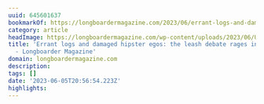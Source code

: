 ```yaml
---
uuid: 645601637
bookmarkOf: https://longboardermagazine.com/2023/06/errant-logs-and-damaged-hipster-egos-the-leash-debate-rages-in-byron-bay/
category: article
headImage: https://longboardermagazine.com/wp-content/uploads/2023/06/Untitled-design-2-1024x512.png
title: 'Errant logs and damaged hipster egos: the leash debate rages in Byron Bay
  - Longboarder Magazine'
domain: longboardermagazine.com
description:
tags: []
date: '2023-06-05T20:56:54.223Z'
highlights:
---
```




